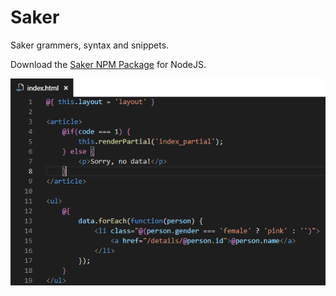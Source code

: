 # Saker

Saker grammers, syntax and snippets.

Download the [Saker NPM Package](https://github.com/eshengsky/saker) for NodeJS.

![Editor Screenshot](https://raw.githubusercontent.com/slulego/vscode-saker/master/images/screenshot.png "Editor Screenshot")